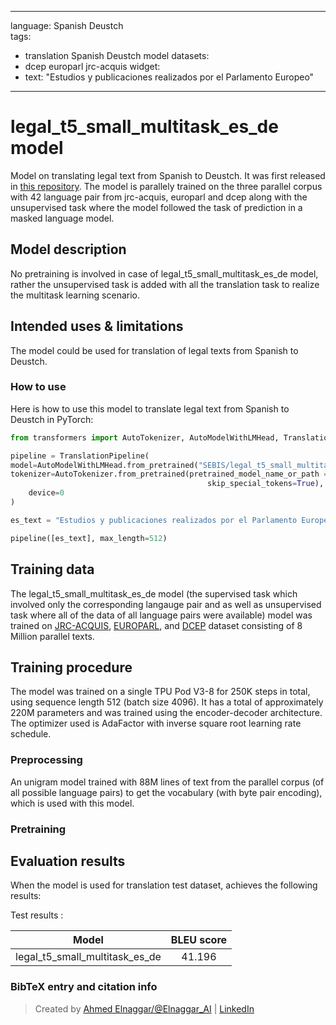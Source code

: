 
---
language: Spanish Deustch  
tags:
- translation Spanish Deustch  model
datasets:
- dcep europarl jrc-acquis
widget:
- text: "Estudios y publicaciones realizados por el Parlamento Europeo"

---

# legal_t5_small_multitask_es_de model

Model on translating legal text from Spanish to Deustch. It was first released in
[this repository](https://github.com/agemagician/LegalTrans). The model is parallely trained on the three parallel corpus with 42 language pair
from jrc-acquis, europarl and dcep along with the unsupervised task where the model followed the task of prediction in a masked language model.


## Model description

No pretraining is involved in case of legal_t5_small_multitask_es_de model, rather the unsupervised task is added with all the translation task
to realize the multitask learning scenario.

## Intended uses & limitations

The model could be used for translation of legal texts from Spanish to Deustch.

### How to use

Here is how to use this model to translate legal text from Spanish to Deustch in PyTorch:

```python
from transformers import AutoTokenizer, AutoModelWithLMHead, TranslationPipeline

pipeline = TranslationPipeline(
model=AutoModelWithLMHead.from_pretrained("SEBIS/legal_t5_small_multitask_es_de"),
tokenizer=AutoTokenizer.from_pretrained(pretrained_model_name_or_path = "SEBIS/legal_t5_small_multitask_es_de", do_lower_case=False, 
                                            skip_special_tokens=True),
    device=0
)

es_text = "Estudios y publicaciones realizados por el Parlamento Europeo"

pipeline([es_text], max_length=512)
```

## Training data

The legal_t5_small_multitask_es_de model (the supervised task which involved only the corresponding langauge pair and as well as unsupervised task where all of the data of all language pairs were available) model was trained on [JRC-ACQUIS](https://wt-public.emm4u.eu/Acquis/index_2.2.html), [EUROPARL](https://www.statmt.org/europarl/), and [DCEP](https://ec.europa.eu/jrc/en/language-technologies/dcep) dataset consisting of 8 Million parallel texts.

## Training procedure

The model was trained on a single TPU Pod V3-8 for 250K steps in total, using sequence length 512 (batch size 4096). It has a total of approximately 220M parameters and was trained using the encoder-decoder architecture. The optimizer used is AdaFactor with inverse square root learning rate schedule.

### Preprocessing

An unigram model trained with 88M lines of text from the parallel corpus (of all possible language pairs) to get the vocabulary (with byte pair encoding), which is used with this model.

### Pretraining


## Evaluation results

When the model is used for translation test dataset, achieves the following results:

Test results :

| Model | BLEU score |
|:-----:|:-----:|
|   legal_t5_small_multitask_es_de | 41.196|


### BibTeX entry and citation info

> Created by [Ahmed Elnaggar/@Elnaggar_AI](https://twitter.com/Elnaggar_AI) | [LinkedIn](https://www.linkedin.com/in/prof-ahmed-elnaggar/)
